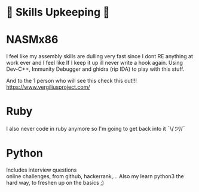 # 👺 Skills Upkeeping 👺

# NASMx86 
I feel like my assembly skills are dulling very fast since I dont RE anything at work ever and I feel like If I keep it up ill never write a hook again. Using Dev-C++, Immunity Debugger and ghidra (rip IDA) to play with this stuff.

And to the 1 person who will see this check this out!!! https://www.vergiliusproject.com/

# Ruby
I also never code in ruby anymore so I'm going to get back into it  ¯\\_(ツ)_/¯

# Python
Includes interview questions   
online challenges, from github, hackerrank,...
Also my learn python3 the hard way, to freshen up on the basics ;)
